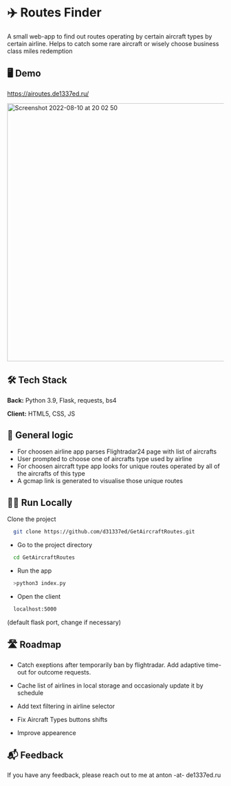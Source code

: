 
# ✈️ Routes Finder

A small web-app to find out routes operating by certain aircraft types by certain airline. Helps to catch some rare aircraft or wisely choose business class miles redemption 

## 🖥 Demo

https://airoutes.de1337ed.ru/

<img width="600" alt="Screenshot 2022-08-10 at 20 02 50" src="https://user-images.githubusercontent.com/75523805/183973410-f6f9871c-a5c3-456d-92f5-d8c070d6ba1f.png">

## 🛠 Tech Stack

**Back:** Python 3.9, Flask, requests, bs4

**Client:** HTML5, CSS, JS




## 💭 General logic

- For choosen airline app parses Flightradar24 page with list of aircrafts
- User prompted to choose one of aircrafts type used by airline
- For choosen aircraft type app looks for unique routes operated by all of the aircrafts of this type
- A gcmap link is generated to visualise those unique routes


## 👨‍💻 Run Locally

Clone the project

```bash
  git clone https://github.com/d31337ed/GetAircraftRoutes.git
```

- Go to the project directory

```bash
  cd GetAircraftRoutes
```

- Run the app

```bash
  >python3 index.py
```

- Open the client 

```bash
  localhost:5000
```
   (default flask port, change if necessary)

## 🛣 Roadmap

- Catch exeptions after temporarily ban by flightradar. Add adaptive time-out for outcome requests. 

- Cache list of airlines in local storage and occasionaly update it by schedule

- Add text filtering in airline selector

- Fix Aircraft Types buttons shifts 

- Improve appearence 


## 📬 Feedback

If you have any feedback, please reach out to me at anton -at- de1337ed.ru

